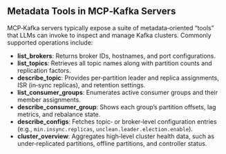 ## Metadata Tools in MCP‑Kafka Servers  
MCP‑Kafka servers typically expose a suite of metadata‑oriented “tools” that LLMs can invoke to inspect and manage Kafka clusters. Commonly supported operations include:  
- **list_brokers**: Returns broker IDs, hostnames, and port configurations.  
- **list_topics**: Retrieves all topic names along with partition counts and replication factors.  
- **describe_topic**: Provides per‑partition leader and replica assignments, ISR (in‑sync replicas), and retention settings.  
- **list_consumer_groups**: Enumerates active consumer groups and their member assignments.  
- **describe_consumer_group**: Shows each group’s partition offsets, lag metrics, and rebalance state.  
- **describe_configs**: Fetches topic‑ or broker‑level configuration entries (e.g., `min.insync.replicas`, `unclean.leader.election.enable`).  
- **cluster_overview**: Aggregates high‑level cluster health data, such as under‑replicated partitions, offline partitions, and controller status.
